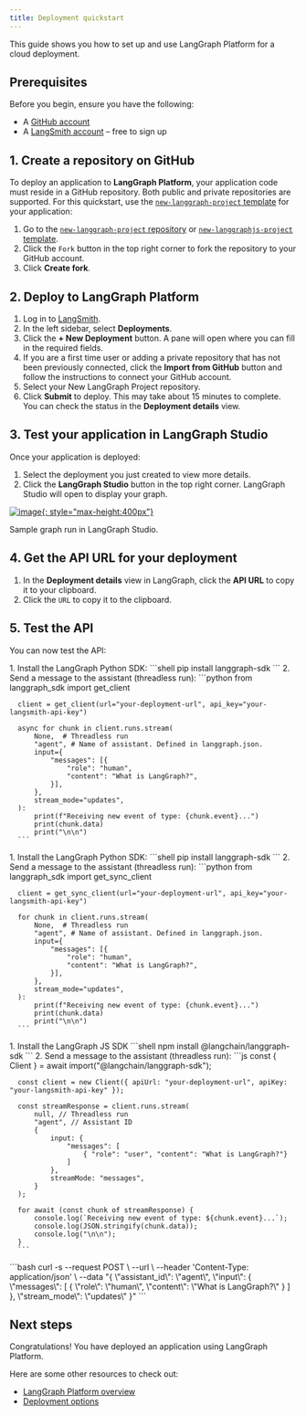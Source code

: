 ```yaml
---
title: Deployment quickstart
---
```

This guide shows you how to set up and use LangGraph Platform for a cloud deployment.

## Prerequisites

Before you begin, ensure you have the following:

* A [GitHub account](https://github.com/)
* A [LangSmith account](https://smith.langchain.com/) – free to sign up

## 1. Create a repository on GitHub

To deploy an application to **LangGraph Platform**, your application code must reside in a GitHub repository. Both public and private repositories are supported. For this quickstart, use the [`new-langgraph-project` template](https://github.com/langchain-ai/react-agent) for your application:

1. Go to the [`new-langgraph-project` repository](https://github.com/langchain-ai/new-langgraph-project) or [`new-langgraphjs-project` template](https://github.com/langchain-ai/new-langgraphjs-project).
2. Click the `Fork` button in the top right corner to fork the repository to your GitHub account.
3. Click **Create fork**. 

## 2. Deploy to LangGraph Platform

1. Log in to [LangSmith](https://smith.langchain.com/).
2. In the left sidebar, select **Deployments**.
3. Click the **+ New Deployment** button. A pane will open where you can fill in the required fields.
4. If you are a first time user or adding a private repository that has not been previously connected, click the **Import from GitHub** button and follow the instructions to connect your GitHub account.
5. Select your New LangGraph Project repository.
6. Click **Submit** to deploy.
  This may take about 15 minutes to complete. You can check the status in the **Deployment details** view.

## 3. Test your application in LangGraph Studio

Once your application is deployed:

1. Select the deployment you just created to view more details.
2. Click the **LangGraph Studio** button in the top right corner.
  LangGraph Studio will open to display your graph.
      <figure markdown="1">
  [![image](deployment/img/langgraph_studio.png){: style="max-height:400px"}](deployment/img/langgraph_studio.png)
      <figcaption>
  Sample graph run in LangGraph Studio.
      </figcaption>
      </figure>

## 4. Get the API URL for your deployment

1. In the **Deployment details** view in LangGraph, click the **API URL** to copy it to your clipboard.
2. Click the `URL` to copy it to the clipboard.

## 5. Test the API

You can now test the API:

<Tabs>
  <Tab title="Python SDK (Async)">
    1. Install the LangGraph Python SDK:
      ```shell
      pip install langgraph-sdk
      ```
    2. Send a message to the assistant (threadless run):
      ```python
      from langgraph_sdk import get_client
      
      client = get_client(url="your-deployment-url", api_key="your-langsmith-api-key")
      
      async for chunk in client.runs.stream(
          None,  # Threadless run
          "agent", # Name of assistant. Defined in langgraph.json.
          input={
              "messages": [{
                  "role": "human",
                  "content": "What is LangGraph?",
              }],
          },
          stream_mode="updates",
      ):
          print(f"Receiving new event of type: {chunk.event}...")
          print(chunk.data)
          print("\n\n")
      ```
  </Tab>
  <Tab title="Python SDK (Sync)">
    1. Install the LangGraph Python SDK:
      ```shell
      pip install langgraph-sdk
      ```
    2. Send a message to the assistant (threadless run):
      ```python
      from langgraph_sdk import get_sync_client
      
      client = get_sync_client(url="your-deployment-url", api_key="your-langsmith-api-key")
      
      for chunk in client.runs.stream(
          None,  # Threadless run
          "agent", # Name of assistant. Defined in langgraph.json.
          input={
              "messages": [{
                  "role": "human",
                  "content": "What is LangGraph?",
              }],
          },
          stream_mode="updates",
      ):
          print(f"Receiving new event of type: {chunk.event}...")
          print(chunk.data)
          print("\n\n")
      ```
  </Tab>
  <Tab title="JavaScript SDK">
    1. Install the LangGraph JS SDK
      ```shell
      npm install @langchain/langgraph-sdk
      ```
    2. Send a message to the assistant (threadless run):
      ```js
      const { Client } = await import("@langchain/langgraph-sdk");
      
      const client = new Client({ apiUrl: "your-deployment-url", apiKey: "your-langsmith-api-key" });
      
      const streamResponse = client.runs.stream(
          null, // Threadless run
          "agent", // Assistant ID
          {
              input: {
                  "messages": [
                      { "role": "user", "content": "What is LangGraph?"}
                  ]
              },
              streamMode: "messages",
          }
      );
      
      for await (const chunk of streamResponse) {
          console.log(`Receiving new event of type: ${chunk.event}...`);
          console.log(JSON.stringify(chunk.data));
          console.log("\n\n");
      }
      ```
  </Tab>
  <Tab title="Rest API">
    ```bash
    curl -s --request POST \
        --url <DEPLOYMENT_URL> \
        --header 'Content-Type: application/json' \
        --data "{
            \"assistant_id\": \"agent\",
            \"input\": {
                \"messages\": [
                    {
                        \"role\": \"human\",
                        \"content\": \"What is LangGraph?\"
                    }
                ]
            },
            \"stream_mode\": \"updates\"
        }" 
    ```
  </Tab>
</Tabs>

## Next steps

Congratulations! You have deployed an application using LangGraph Platform.

Here are some other resources to check out:

* [LangGraph Platform overview](../concepts/langgraph_platform)
* [Deployment options](../concepts/deployment_options)
